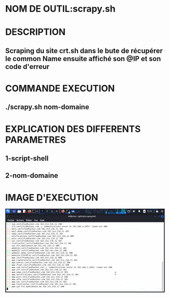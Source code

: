 # NOM DE OUTIL:scrapy.sh
# DESCRIPTION
## Scraping du site crt.sh dans le bute de récupérer le common Name ensuite affiché son @IP et son code d'erreur
# COMMANDE EXECUTION 
## ./scrapy.sh nom-domaine
# EXPLICATION DES DIFFERENTS PARAMETRES
## 1-script-shell
## 2-nom-domaine
# IMAGE D'EXECUTION
![image](https://github.com/Hegeldirkk/scrapingshell/blob/lisezMoi-skf/lisez-moi/scraping_preuve.png)


